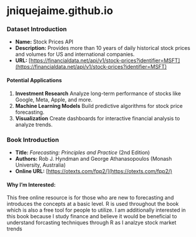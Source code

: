 # jniquejaime.github.io
### Dataset Introduction

- **Name:** Stock Prices API  
- **Description:** Provides more than 10 years of daily historical stock prices and volumes for US and international companies.
- **URL:** [https://financialdata.net/api/v1/stock-prices?identifier=MSFT](https://financialdata.net/api/v1/stock-prices?identifier=MSFT)  

#### Potential Applications
1. **Investment Research** Analyze long-term performance of stocks like Google, Meta, Apple, and more.
2. **Machine Learning Models** Build predictive algorithms for stock price forecasting.   
4. **Visualization** Create dashboards for interactive financial analysis to analyze trends.

 ### Book Introduction

- **Title:** *Forecasting: Principles and Practice* (2nd Edition)  
- **Authors:** Rob J. Hyndman and George Athanasopoulos (Monash University, Australia)  
- **Online URL:** [https://otexts.com/fpp2/](https://otexts.com/fpp2/)

#### Why I’m Interested:
This free online resource is for those who are new to forecasting and introduces the concepts at a basic level. R is used throughout the book which is also a free tool for people to utilize. I am additionally interested in this book because I study finance and believe it would be beneficial to understand forcasting techniques through R as I analzye stock market trends
